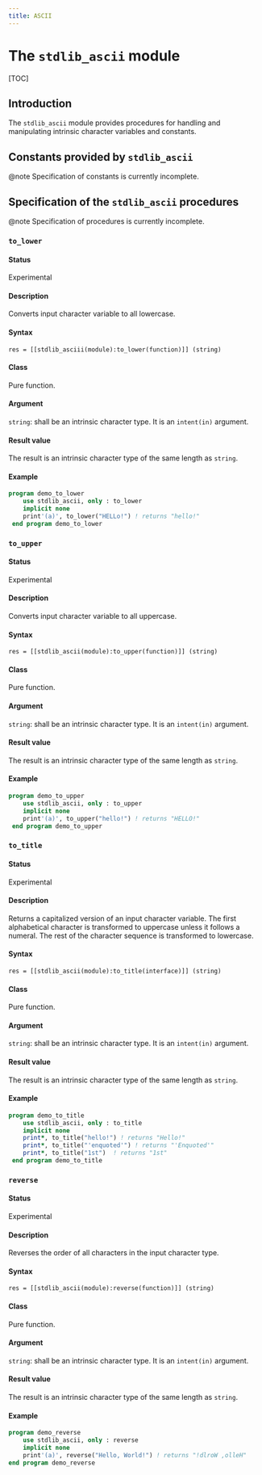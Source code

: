```yaml
---
title: ASCII
---
```


# The `stdlib_ascii` module

[TOC]

## Introduction

The `stdlib_ascii` module provides procedures for handling and manipulating
intrinsic character variables and constants.


## Constants provided by `stdlib_ascii`

@note Specification of constants is currently incomplete.


## Specification of the `stdlib_ascii` procedures

@note Specification of procedures is currently incomplete.


### `to_lower`

#### Status

Experimental

#### Description

Converts input character variable to all lowercase.

#### Syntax

`res = [[stdlib_asciii(module):to_lower(function)]] (string)`

#### Class

Pure function.

#### Argument

`string`: shall be an intrinsic character type. It is an `intent(in)` argument.

#### Result value

The result is an intrinsic character type of the same length as `string`.

#### Example

```fortran
program demo_to_lower
    use stdlib_ascii, only : to_lower
    implicit none
    print'(a)', to_lower("HELLo!") ! returns "hello!"
 end program demo_to_lower
``` 

### `to_upper`

#### Status

Experimental

#### Description

Converts input character variable to all uppercase.

#### Syntax

`res = [[stdlib_ascii(module):to_upper(function)]] (string)`

#### Class

Pure function.

#### Argument

`string`: shall be an intrinsic character type. It is an `intent(in)` argument.

#### Result value

The result is an intrinsic character type of the same length as `string`.

#### Example

```fortran
program demo_to_upper
    use stdlib_ascii, only : to_upper
    implicit none
    print'(a)', to_upper("hello!") ! returns "HELLO!"
 end program demo_to_upper
``` 

### `to_title`

#### Status

Experimental

#### Description

Returns a capitalized version of an input character variable.
The first alphabetical character is transformed to uppercase unless it follows a numeral.
The rest of the character sequence is transformed to lowercase.

#### Syntax

`res = [[stdlib_ascii(module):to_title(interface)]] (string)`

#### Class

Pure function.

#### Argument

`string`: shall be an intrinsic character type. It is an `intent(in)` argument.

#### Result value

The result is an intrinsic character type of the same length as `string`.

#### Example

```fortran
program demo_to_title
    use stdlib_ascii, only : to_title
    implicit none
    print*, to_title("hello!") ! returns "Hello!"
    print*, to_title("'enquoted'") ! returns "'Enquoted'"
    print*, to_title("1st")  ! returns "1st"
 end program demo_to_title
``` 

### `reverse`

#### Status

Experimental

#### Description

Reverses the order of all characters in the input character type.

#### Syntax

`res = [[stdlib_ascii(module):reverse(function)]] (string)`

#### Class

Pure function.

#### Argument

`string`: shall be an intrinsic character type. It is an `intent(in)` argument.

#### Result value

The result is an intrinsic character type of the same length as `string`.

#### Example

```fortran
program demo_reverse
    use stdlib_ascii, only : reverse
    implicit none
    print'(a)', reverse("Hello, World!") ! returns "!dlroW ,olleH"
end program demo_reverse
```
